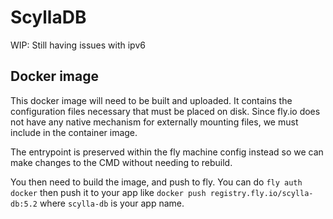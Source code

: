 # ScyllaDB

WIP: Still having issues with ipv6

## Docker image

This docker image will need to be built and uploaded. It contains the configuration files necessary that must be placed on disk. Since fly.io does not have any native mechanism for externally mounting files, we must include in the container image.

The entrypoint is preserved within the fly machine config instead so we can make changes to the CMD without needing to rebuild.

You then need to build the image, and push to fly. You can do `fly auth docker` then push it to your app like `docker push registry.fly.io/scylla-db:5.2` where `scylla-db` is your app name.
